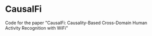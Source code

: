 # CausalFi
Code for the paper "CausalFi: Causality-Based Cross-Domain Human Activity Recognition with WiFi"

